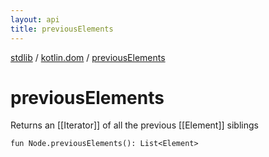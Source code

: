 ```yaml
---
layout: api
title: previousElements
---
```

[stdlib](../index.md) / [kotlin.dom](index.md) / [previousElements](previousElements.md)

# previousElements
Returns an [[Iterator]] of all the previous [[Element]] siblings
```
fun Node.previousElements(): List<Element>
```
